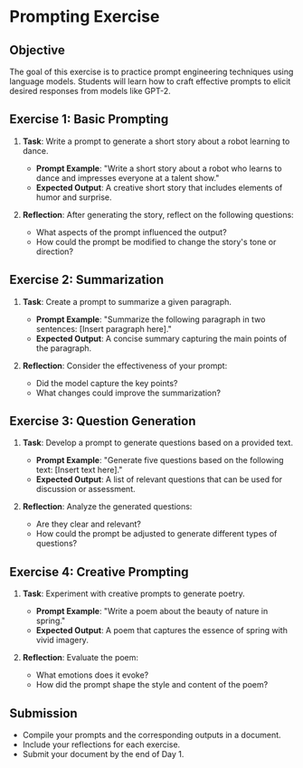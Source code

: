 # Prompting Exercise

## Objective
The goal of this exercise is to practice prompt engineering techniques using language models. Students will learn how to craft effective prompts to elicit desired responses from models like GPT-2.

## Exercise 1: Basic Prompting
1. **Task**: Write a prompt to generate a short story about a robot learning to dance.
   - **Prompt Example**: "Write a short story about a robot who learns to dance and impresses everyone at a talent show."
   - **Expected Output**: A creative short story that includes elements of humor and surprise.

2. **Reflection**: After generating the story, reflect on the following questions:
   - What aspects of the prompt influenced the output?
   - How could the prompt be modified to change the story's tone or direction?

## Exercise 2: Summarization
1. **Task**: Create a prompt to summarize a given paragraph.
   - **Prompt Example**: "Summarize the following paragraph in two sentences: [Insert paragraph here]."
   - **Expected Output**: A concise summary capturing the main points of the paragraph.

2. **Reflection**: Consider the effectiveness of your prompt:
   - Did the model capture the key points?
   - What changes could improve the summarization?

## Exercise 3: Question Generation
1. **Task**: Develop a prompt to generate questions based on a provided text.
   - **Prompt Example**: "Generate five questions based on the following text: [Insert text here]."
   - **Expected Output**: A list of relevant questions that can be used for discussion or assessment.

2. **Reflection**: Analyze the generated questions:
   - Are they clear and relevant?
   - How could the prompt be adjusted to generate different types of questions?

## Exercise 4: Creative Prompting
1. **Task**: Experiment with creative prompts to generate poetry.
   - **Prompt Example**: "Write a poem about the beauty of nature in spring."
   - **Expected Output**: A poem that captures the essence of spring with vivid imagery.

2. **Reflection**: Evaluate the poem:
   - What emotions does it evoke?
   - How did the prompt shape the style and content of the poem?

## Submission
- Compile your prompts and the corresponding outputs in a document.
- Include your reflections for each exercise.
- Submit your document by the end of Day 1.
